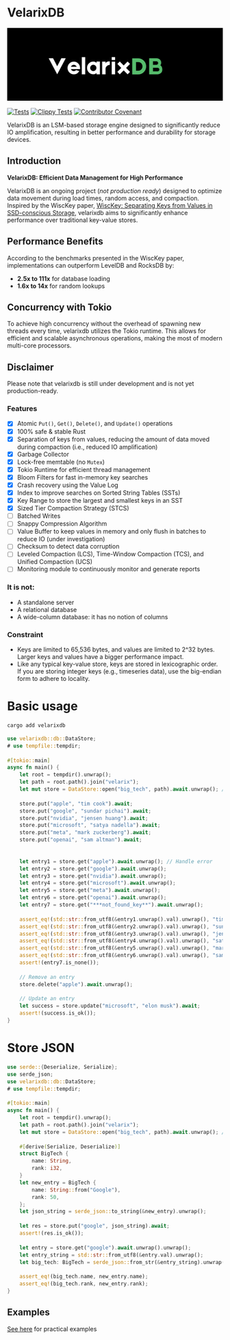 # VelarixDB

<p align="center">
<img src="/logo.png" height="170">
</p>


[![Tests](https://github.com/Gifted-s/velarixdb/actions/workflows/rust.yml/badge.svg)](https://github.com/Gifted-s/velarixdb/actions/workflows/rust.yml)
[![Clippy Tests](https://github.com/Gifted-s/bd/actions/workflows/clippy.yml/badge.svg)](https://github.com/Gifted-s/bd/actions/workflows/clippy.yml)
[![Contributor Covenant](https://img.shields.io/badge/Contributor%20Covenant-2.1-4baaaa.svg)](code_of_conduct.md)


VelarixDB is an LSM-based storage engine designed to significantly reduce IO amplification, resulting in better performance and durability for storage devices.


## Introduction

**VelarixDB: Efficient Data Management for High Performance**

VelarixDB is an ongoing project (*not production ready*) designed to optimize data movement during load times, random access, and compaction. Inspired by the WiscKey paper, [WiscKey: Separating Keys from Values in SSD-conscious Storage](https://usenix.org/system/files/conference/fast16/fast16-papers-lu.pdf), velarixdb aims to significantly enhance performance over traditional key-value stores.

## Performance Benefits

According to the benchmarks presented in the WiscKey paper, implementations can outperform LevelDB and RocksDB by:
- **2.5x to 111x** for database loading
- **1.6x to 14x** for random lookups

## Concurrency with Tokio

To achieve high concurrency without the overhead of spawning new threads every time, velarixdb utilizes the Tokio runtime. This allows for efficient and scalable asynchronous operations, making the most of modern multi-core processors.

## Disclaimer

Please note that velarixdb is still under development and is not yet production-ready.

### Features
- [x] Atomic `Put()`, `Get()`, `Delete()`, and `Update()` operations
- [x] 100% safe & stable Rust
- [x] Separation of keys from values, reducing the amount of data moved during compaction (i.e., reduced IO amplification)
- [x] Garbage Collector
- [x] Lock-free memtable (no `Mutex`)
- [x] Tokio Runtime for efficient thread management
- [x] Bloom Filters for fast in-memory key searches
- [x] Crash recovery using the Value Log
- [x] Index to improve searches on Sorted String Tables (SSTs)
- [x] Key Range to store the largest and smallest keys in an SST
- [x] Sized Tier Compaction Strategy (STCS)
- [ ] Batched Writes
- [ ] Snappy Compression Algorithm
- [ ] Value Buffer to keep values in memory and only flush in batches to reduce IO (under investigation)
- [ ] Checksum to detect data corruption
- [ ] Leveled Compaction (LCS), Time-Window Compaction (TCS), and Unified Compaction (UCS)
- [ ] Monitoring module to continuously monitor and generate reports

### It is not:
- A standalone server
- A relational database
- A wide-column database: it has no notion of columns

### Constraint
- Keys are limited to 65,536 bytes, and values are limited to 2^32 bytes. Larger keys and values have a bigger performance impact.
- Like any typical key-value store, keys are stored in lexicographic order. If you are storing integer keys (e.g., timeseries data), use the big-endian form to adhere to locality.

# Basic usage

```sh
cargo add velarixdb
```

```rust
use velarixdb::db::DataStore;
# use tempfile::tempdir;

#[tokio::main]
async fn main() {
    let root = tempdir().unwrap();
    let path = root.path().join("velarix");
    let mut store = DataStore::open("big_tech", path).await.unwrap(); // handle IO error

    store.put("apple", "tim cook").await;
    store.put("google", "sundar pichai").await;
    store.put("nvidia", "jensen huang").await;
    store.put("microsoft", "satya nadella").await;
    store.put("meta", "mark zuckerberg").await;
    store.put("openai", "sam altman").await;


    let entry1 = store.get("apple").await.unwrap(); // Handle error
    let entry2 = store.get("google").await.unwrap();
    let entry3 = store.get("nvidia").await.unwrap();
    let entry4 = store.get("microsoft").await.unwrap();
    let entry5 = store.get("meta").await.unwrap();
    let entry6 = store.get("openai").await.unwrap();
    let entry7 = store.get("***not_found_key**").await.unwrap();

    assert_eq!(std::str::from_utf8(&entry1.unwrap().val).unwrap(), "tim cook");
    assert_eq!(std::str::from_utf8(&entry2.unwrap().val).unwrap(), "sundar pichai");
    assert_eq!(std::str::from_utf8(&entry3.unwrap().val).unwrap(), "jensen huang");
    assert_eq!(std::str::from_utf8(&entry4.unwrap().val).unwrap(), "satya nadella");
    assert_eq!(std::str::from_utf8(&entry5.unwrap().val).unwrap(), "mark zuckerberg");
    assert_eq!(std::str::from_utf8(&entry6.unwrap().val).unwrap(), "sam altman");
    assert!(entry7.is_none());

    // Remove an entry
    store.delete("apple").await.unwrap();

    // Update an entry
    let success = store.update("microsoft", "elon musk").await;
    assert!(success.is_ok());
}
```

# Store JSON

```rust
use serde::{Deserialize, Serialize};
use serde_json;
use velarixdb::db::DataStore;
# use tempfile::tempdir;

#[tokio::main]
async fn main() {
    let root = tempdir().unwrap();
    let path = root.path().join("velarix");
    let mut store = DataStore::open("big_tech", path).await.unwrap(); // handle IO error

    #[derive(Serialize, Deserialize)]
    struct BigTech {
        name: String,
        rank: i32,
    }
    let new_entry = BigTech {
        name: String::from("Google"),
        rank: 50,
    };
    let json_string = serde_json::to_string(&new_entry).unwrap();

    let res = store.put("google", json_string).await;
    assert!(res.is_ok());

    let entry = store.get("google").await.unwrap().unwrap();
    let entry_string = std::str::from_utf8(&entry.val).unwrap();
    let big_tech: BigTech = serde_json::from_str(&entry_string).unwrap();

    assert_eq!(big_tech.name, new_entry.name);
    assert_eq!(big_tech.rank, new_entry.rank);
}
```

## Examples
[See here](https://usenix.org/system/files/conference/fast16/fast16-papers-lu.pdf) for practical examples
